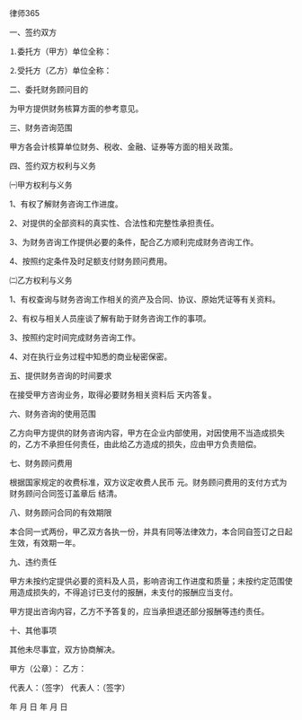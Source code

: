 
 



 
律师365








一、签约双方 


⒈委托方（甲方）单位全称： 


⒉受托方（乙方）单位全称：


二、委托财务顾问目的 


为甲方提供财务核算方面的参考意见。 


三、财务咨询范围 


甲方各会计核算单位财务、税收、金融、证券等方面的相关政策。 


四、签约双方权利与义务 


㈠甲方权利与义务 


1、有权了解财务咨询工作进度。 


2、对提供的全部资料的真实性、合法性和完整性承担责任。 


3、为财务咨询工作提供必要的条件，配合乙方顺利完成财务咨询工作。 


4、按照约定条件及时足额支付财务顾问费用。 


㈡乙方权利与义务 


1、有权查询与财务咨询工作相关的资产及合同、协议、原始凭证等有关资料。 


2、有权与相关人员座谈了解有助于财务咨询工作的事项。 


3、按照约定时间完成财务咨询工作。 


4、对在执行业务过程中知悉的商业秘密保密。 


五、提供财务咨询的时间要求 


在接受甲方咨询业务，取得必要财务相关资料后            天内答复。 


六、财务咨询的使用范围 


乙方向甲方提供的财务咨询内容，甲方在企业内部使用，对因使用不当造成损失的，乙方不承担任何责任，由此给乙方造成的损失，应由甲方负责赔偿。 


七、财务顾问费用 


根据国家规定的收费标准，双方议定收费人民币          元。财务顾问费用的支付方式为财务顾问合同签订盖章后                     结清。 


八、财务顾问合同的有效期限 


本合同一式两份，甲乙双方各执一份，并具有同等法律效力，本合同自签订之日起生效，有效期一年。 


九、违约责任 


甲方未按约定提供必要的资料及人员，影响咨询工作进度和质量；未按约定范围使用造成损失的，不得追讨已支付的报酬，未支付的报酬应当支付。 


甲方提出咨询内容，乙方不予答复的，应当承担退还部分报酬等违约责任。 


十、其他事项 


其他未尽事宜，双方协商解决。 


  


  


甲方（公章）：                               乙方：


  


代表人：（签字）                             代表人：（签字） 


  


年    月    日                              年    月    日 
 


 

 
 
 
 
 
  


  
 

  


  


  
 
 
 
 


